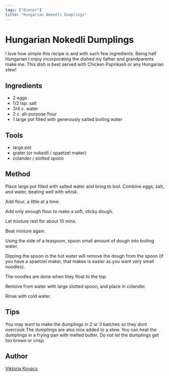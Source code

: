 ```yaml
---
tags: ["Dinner"]
title: "Hungarian Nokedli Dumplings"
---
```


<TagLinks />

# Hungarian Nokedli Dumplings

I love how simple this recipe is and with such few ingredients. Being half Hungarian I enjoy incorporating the dished my father and grandparents make me. This dish is best served with Chicken Paprikash or any Hungarian stew!

## Ingredients

- 2 eggs
- 1/2 tsp. salt
- 3/4 c. water
- 2 c. all-purpose flour
- 1 large pot filled with generously salted boiling water

## Tools

- large pot
- grater (or nokedli / spaetzel maker)
- colander / slotted spoon

## Method

Place large pot filled with salted water and bring to boil.
Combine eggs, salt, and water, beating well with whisk.

Add flour, a little at a time.

Add only enough flour to make a soft, sticky dough.

Let mixture rest for about 10 mins.

Beat mixture again.

Using the side of a teaspoon, spoon small amount of dough into boiling water.

Dipping the spoon in the hot water will remove the dough from the spoon (if you have a spaetzel maker, that makes is easier as you want very small noodles).

The noodles are done when they float to the top.

Remove from water with large slotted spoon, and place in colander.

Rinse with cold water.

## Tips

You may want to make the dumplings in 2 or 3 batches so they dont overcook.The dumplings are also nice added to a stew.
You can heat the dumplings in a frying pan with melted butter.
Do not let the dumplings get too brown or crisp.

## Author

[Viktoria Kovacs](https://github.com/ViktoriaKovacs95)